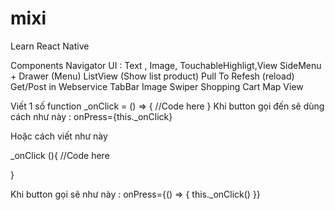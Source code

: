 # mixi
Learn React Native

Components
Navigator
UI : Text , Image, TouchableHighligt,View
SideMenu + Drawer (Menu)
ListView (Show list product)
Pull To Refesh (reload)
Get/Post in Webservice
TabBar
Image Swiper
Shopping Cart
Map View

Viết 1 số function
_onClick =  () => {
   //Code here
}
Khi button gọi đến sẽ dùng cách như này : 
onPress={this._onClick}

Hoặc cách viết như này 

_onClick (){
 //Code here

}

Khi button gọi sẽ như này : 
onPress={() => {
 this._onClick()
}}
